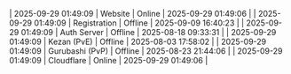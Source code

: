 | 2025-09-29 01:49:09 | Website | Online | 2025-09-29 01:49:06 |
| 2025-09-29 01:49:09 | Registration | Offline | 2025-09-09 16:40:23 |
| 2025-09-29 01:49:09 | Auth Server | Offline | 2025-08-18 09:33:31 |
| 2025-09-29 01:49:09 | Kezan (PvE) | Offline | 2025-08-03 17:58:02 |
| 2025-09-29 01:49:09 | Gurubashi (PvP) | Offline | 2025-08-23 21:44:06 |
| 2025-09-29 01:49:09 | Cloudflare | Online | 2025-09-29 01:49:06 |
